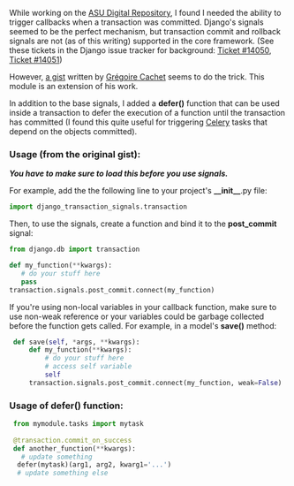 While working on the [ASU Digital Repository](http://repository.asu.edu/), I found I needed the ability to trigger
callbacks when a transaction was committed.  Django's signals seemed to be the perfect mechanism, but transaction commit 
and rollback signals are not (as of this writing) supported in the core framework.  (See these tickets in the Django
issue tracker for background: [Ticket #14050](https://code.djangoproject.com/ticket/14050), 
[Ticket #14051](https://code.djangoproject.com/ticket/14051))

However, [a gist](https://gist.github.com/247844) written by [Grégoire Cachet](https://github.com/gcachet)
seems to do the trick.  This module is an extension of his work.

In addition to the base signals, I added a **defer()** function that can be used inside a transaction to defer the 
execution of a function until the transaction has committed (I found this quite useful for triggering 
[Celery](https://github.com/ask/celery) tasks that depend on the objects committed).

### Usage (from the original gist):

__*You have to make sure to load this before you use signals.*__

For example, add the the following line to your project's **\_\_init\_\_**.py file:

```python
import django_transaction_signals.transaction
```
 
Then, to use the signals, create a function and bind it to the **post_commit** signal:

```python
from django.db import transaction

def my_function(**kwargs):
   # do your stuff here
   pass
transaction.signals.post_commit.connect(my_function)
```

If you're using non-local variables in your callback function, make sure to
use non-weak reference or your variables could be garbage collected before
the function gets called. For example, in a model's **save()** method:

```python
 def save(self, *args, **kwargs):
     def my_function(**kwargs):
         # do your stuff here
         # access self variable
         self
     transaction.signals.post_commit.connect(my_function, weak=False)
```

### Usage of defer() function:

```python
 from mymodule.tasks import mytask
 
 @transaction.commit_on_success
 def another_function(**kwargs):
   # update something
  defer(mytask)(arg1, arg2, kwarg1='...')
  # update something else
```